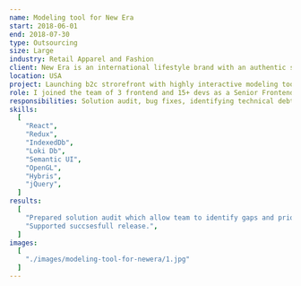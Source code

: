 ```yaml
---
name: Modeling tool for New Era
start: 2018-06-01
end: 2018-07-30
type: Outsourcing
size: Large
industry: Retail Apparel and Fashion
client: New Era is an international lifestyle brand with an authentic sports heritage that dates back over 100 years. Best known for being the official on-field cap for Major League Baseball and the National Football League, New Era is the brand of choice not only for its headwear collection, but also for its accessories and apparel lines for men, women and youth.
location: USA
project: Launching b2c strorefront with highly interactive modeling tool for products. Modeling tool built as standalone app which provides innovative UX for customers to build and preview 3D model of caps, integrated with Store's checkout flow. As a part of that process user choose cap fasion, meshes, colors, add logos and other varios configurations to model, preview final design and attach that to an order. 3D modeling built on top of ThreeJS and React, plus Redux and Sagas to manage data flow. Hybris storefront with full fledged checkout process is also in scope if that product.
role: I joined the team of 3 frontend and 15+ devs as a Senior Frontend Developer to audit solution, help identifying gaps and support upcoming release.
responsibilities: Solution audit, bug fixes, identifying technical debt.
skills:
  [
    "React",
    "Redux",
    "IndexedDb",
    "Loki Db",
    "Semantic UI",
    "OpenGL",
    "Hybris",
    "jQuery",
  ]
results:
  [
    "Prepared solution audit which allow team to identify gaps and prioritize remaining work.",
    "Supported succsesfull release.",
  ]
images:
  [
    "./images/modeling-tool-for-newera/1.jpg"
  ]
---
```

